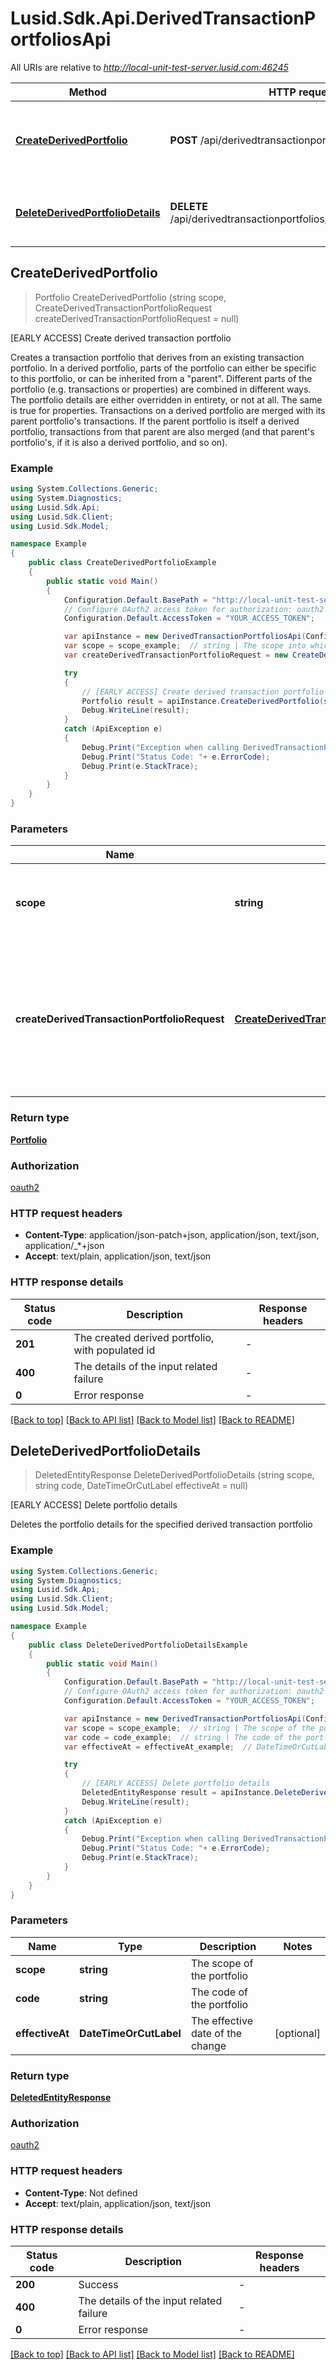 # Lusid.Sdk.Api.DerivedTransactionPortfoliosApi

All URIs are relative to *http://local-unit-test-server.lusid.com:46245*

Method | HTTP request | Description
------------- | ------------- | -------------
[**CreateDerivedPortfolio**](DerivedTransactionPortfoliosApi.md#createderivedportfolio) | **POST** /api/derivedtransactionportfolios/{scope} | [EARLY ACCESS] Create derived transaction portfolio
[**DeleteDerivedPortfolioDetails**](DerivedTransactionPortfoliosApi.md#deletederivedportfoliodetails) | **DELETE** /api/derivedtransactionportfolios/{scope}/{code}/details | [EARLY ACCESS] Delete portfolio details



## CreateDerivedPortfolio

> Portfolio CreateDerivedPortfolio (string scope, CreateDerivedTransactionPortfolioRequest createDerivedTransactionPortfolioRequest = null)

[EARLY ACCESS] Create derived transaction portfolio

Creates a transaction portfolio that derives from an existing transaction portfolio. In a derived portfolio, parts of the portfolio can either be specific to this portfolio, or can be inherited from a \"parent\". Different parts of the portfolio (e.g. transactions or properties) are combined in different ways. The portfolio details are either overridden in entirety, or not at all. The same is true for properties. Transactions on a derived portfolio are merged with its parent portfolio's transactions. If the parent portfolio is itself a derived portfolio, transactions from that parent are also merged (and that parent's portfolio's, if it is also a derived portfolio, and so on).

### Example

```csharp
using System.Collections.Generic;
using System.Diagnostics;
using Lusid.Sdk.Api;
using Lusid.Sdk.Client;
using Lusid.Sdk.Model;

namespace Example
{
    public class CreateDerivedPortfolioExample
    {
        public static void Main()
        {
            Configuration.Default.BasePath = "http://local-unit-test-server.lusid.com:46245";
            // Configure OAuth2 access token for authorization: oauth2
            Configuration.Default.AccessToken = "YOUR_ACCESS_TOKEN";

            var apiInstance = new DerivedTransactionPortfoliosApi(Configuration.Default);
            var scope = scope_example;  // string | The scope into which to create the new derived portfolio
            var createDerivedTransactionPortfolioRequest = new CreateDerivedTransactionPortfolioRequest(); // CreateDerivedTransactionPortfolioRequest | The root object of the new derived portfolio, containing a populated reference portfolio id and reference scope (optional) 

            try
            {
                // [EARLY ACCESS] Create derived transaction portfolio
                Portfolio result = apiInstance.CreateDerivedPortfolio(scope, createDerivedTransactionPortfolioRequest);
                Debug.WriteLine(result);
            }
            catch (ApiException e)
            {
                Debug.Print("Exception when calling DerivedTransactionPortfoliosApi.CreateDerivedPortfolio: " + e.Message );
                Debug.Print("Status Code: "+ e.ErrorCode);
                Debug.Print(e.StackTrace);
            }
        }
    }
}
```

### Parameters


Name | Type | Description  | Notes
------------- | ------------- | ------------- | -------------
 **scope** | **string**| The scope into which to create the new derived portfolio | 
 **createDerivedTransactionPortfolioRequest** | [**CreateDerivedTransactionPortfolioRequest**](CreateDerivedTransactionPortfolioRequest.md)| The root object of the new derived portfolio, containing a populated reference portfolio id and reference scope | [optional] 

### Return type

[**Portfolio**](Portfolio.md)

### Authorization

[oauth2](../README.md#oauth2)

### HTTP request headers

- **Content-Type**: application/json-patch+json, application/json, text/json, application/_*+json
- **Accept**: text/plain, application/json, text/json

### HTTP response details
| Status code | Description | Response headers |
|-------------|-------------|------------------|
| **201** | The created derived portfolio, with populated id |  -  |
| **400** | The details of the input related failure |  -  |
| **0** | Error response |  -  |

[[Back to top]](#)
[[Back to API list]](../README.md#documentation-for-api-endpoints)
[[Back to Model list]](../README.md#documentation-for-models)
[[Back to README]](../README.md)


## DeleteDerivedPortfolioDetails

> DeletedEntityResponse DeleteDerivedPortfolioDetails (string scope, string code, DateTimeOrCutLabel effectiveAt = null)

[EARLY ACCESS] Delete portfolio details

Deletes the portfolio details for the specified derived transaction portfolio

### Example

```csharp
using System.Collections.Generic;
using System.Diagnostics;
using Lusid.Sdk.Api;
using Lusid.Sdk.Client;
using Lusid.Sdk.Model;

namespace Example
{
    public class DeleteDerivedPortfolioDetailsExample
    {
        public static void Main()
        {
            Configuration.Default.BasePath = "http://local-unit-test-server.lusid.com:46245";
            // Configure OAuth2 access token for authorization: oauth2
            Configuration.Default.AccessToken = "YOUR_ACCESS_TOKEN";

            var apiInstance = new DerivedTransactionPortfoliosApi(Configuration.Default);
            var scope = scope_example;  // string | The scope of the portfolio
            var code = code_example;  // string | The code of the portfolio
            var effectiveAt = effectiveAt_example;  // DateTimeOrCutLabel | The effective date of the change (optional) 

            try
            {
                // [EARLY ACCESS] Delete portfolio details
                DeletedEntityResponse result = apiInstance.DeleteDerivedPortfolioDetails(scope, code, effectiveAt);
                Debug.WriteLine(result);
            }
            catch (ApiException e)
            {
                Debug.Print("Exception when calling DerivedTransactionPortfoliosApi.DeleteDerivedPortfolioDetails: " + e.Message );
                Debug.Print("Status Code: "+ e.ErrorCode);
                Debug.Print(e.StackTrace);
            }
        }
    }
}
```

### Parameters


Name | Type | Description  | Notes
------------- | ------------- | ------------- | -------------
 **scope** | **string**| The scope of the portfolio | 
 **code** | **string**| The code of the portfolio | 
 **effectiveAt** | **DateTimeOrCutLabel**| The effective date of the change | [optional] 

### Return type

[**DeletedEntityResponse**](DeletedEntityResponse.md)

### Authorization

[oauth2](../README.md#oauth2)

### HTTP request headers

- **Content-Type**: Not defined
- **Accept**: text/plain, application/json, text/json

### HTTP response details
| Status code | Description | Response headers |
|-------------|-------------|------------------|
| **200** | Success |  -  |
| **400** | The details of the input related failure |  -  |
| **0** | Error response |  -  |

[[Back to top]](#)
[[Back to API list]](../README.md#documentation-for-api-endpoints)
[[Back to Model list]](../README.md#documentation-for-models)
[[Back to README]](../README.md)

